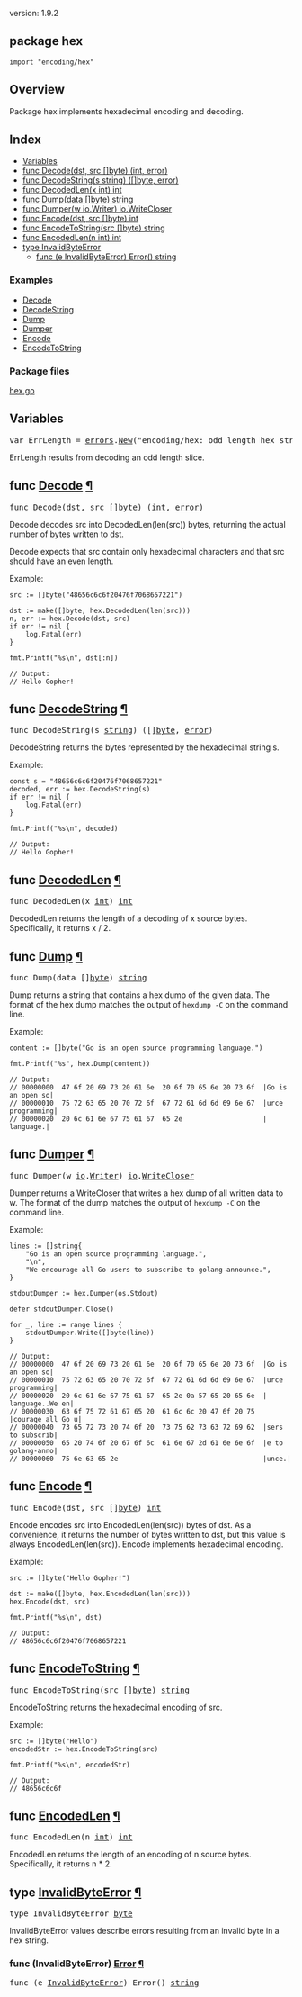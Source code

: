 version: 1.9.2
## package hex

  `import "encoding/hex"`

## Overview

Package hex implements hexadecimal encoding and decoding.

## Index

- [Variables](#pkg-variables)
- [func Decode(dst, src []byte) (int, error)](#Decode)
- [func DecodeString(s string) ([]byte, error)](#DecodeString)
- [func DecodedLen(x int) int](#DecodedLen)
- [func Dump(data []byte) string](#Dump)
- [func Dumper(w io.Writer) io.WriteCloser](#Dumper)
- [func Encode(dst, src []byte) int](#Encode)
- [func EncodeToString(src []byte) string](#EncodeToString)
- [func EncodedLen(n int) int](#EncodedLen)
- [type InvalidByteError](#InvalidByteError)
  - [func (e InvalidByteError) Error() string](#InvalidByteError.Error)

### Examples

- [Decode](#example_Decode)
- [DecodeString](#example_DecodeString)
- [Dump](#example_Dump)
- [Dumper](#example_Dumper)
- [Encode](#example_Encode)
- [EncodeToString](#example_EncodeToString)

### Package files
 [hex.go](//github.com/golang/go/blob/2ea7d3461bb41d0ae12b56ee52d43314bcdb97f9/src/encoding/hex/hex.go)

<h2 id="pkg-variables">Variables</h2>

<pre>var <span id="ErrLength">ErrLength</span> = <a href="/errors/">errors</a>.<a href="/errors/#New">New</a>(&#34;encoding/hex: odd length hex string&#34;)</pre>

ErrLength results from decoding an odd length slice.

<h2 id="Decode">func <a href="//github.com/golang/go/blob/2ea7d3461bb41d0ae12b56ee52d43314bcdb97f9/src/encoding/hex/hex.go#L43">Decode</a>
    <a href="#Decode">¶</a></h2>
<pre>func Decode(dst, src []<a href="/builtin/#byte">byte</a>) (<a href="/builtin/#int">int</a>, <a href="/builtin/#error">error</a>)</pre>

Decode decodes src into DecodedLen(len(src)) bytes, returning the actual number
of bytes written to dst.

Decode expects that src contain only hexadecimal characters and that src should
have an even length.

<a id="example_Decode"></a>
Example:

    src := []byte("48656c6c6f20476f7068657221")

    dst := make([]byte, hex.DecodedLen(len(src)))
    n, err := hex.Decode(dst, src)
    if err != nil {
        log.Fatal(err)
    }

    fmt.Printf("%s\n", dst[:n])

    // Output:
    // Hello Gopher!

<h2 id="DecodeString">func <a href="//github.com/golang/go/blob/2ea7d3461bb41d0ae12b56ee52d43314bcdb97f9/src/encoding/hex/hex.go#L85">DecodeString</a>
    <a href="#DecodeString">¶</a></h2>
<pre>func DecodeString(s <a href="/builtin/#string">string</a>) ([]<a href="/builtin/#byte">byte</a>, <a href="/builtin/#error">error</a>)</pre>

DecodeString returns the bytes represented by the hexadecimal string s.

<a id="example_DecodeString"></a>
Example:

    const s = "48656c6c6f20476f7068657221"
    decoded, err := hex.DecodeString(s)
    if err != nil {
        log.Fatal(err)
    }

    fmt.Printf("%s\n", decoded)

    // Output:
    // Hello Gopher!

<h2 id="DecodedLen">func <a href="//github.com/golang/go/blob/2ea7d3461bb41d0ae12b56ee52d43314bcdb97f9/src/encoding/hex/hex.go#L36">DecodedLen</a>
    <a href="#DecodedLen">¶</a></h2>
<pre>func DecodedLen(x <a href="/builtin/#int">int</a>) <a href="/builtin/#int">int</a></pre>

DecodedLen returns the length of a decoding of x source bytes. Specifically, it
returns x / 2.

<h2 id="Dump">func <a href="//github.com/golang/go/blob/2ea7d3461bb41d0ae12b56ee52d43314bcdb97f9/src/encoding/hex/hex.go#L97">Dump</a>
    <a href="#Dump">¶</a></h2>
<pre>func Dump(data []<a href="/builtin/#byte">byte</a>) <a href="/builtin/#string">string</a></pre>

Dump returns a string that contains a hex dump of the given data. The format of
the hex dump matches the output of `hexdump -C` on the command line.

<a id="example_Dump"></a>
Example:

    content := []byte("Go is an open source programming language.")

    fmt.Printf("%s", hex.Dump(content))

    // Output:
    // 00000000  47 6f 20 69 73 20 61 6e  20 6f 70 65 6e 20 73 6f  |Go is an open so|
    // 00000010  75 72 63 65 20 70 72 6f  67 72 61 6d 6d 69 6e 67  |urce programming|
    // 00000020  20 6c 61 6e 67 75 61 67  65 2e                    | language.|

<h2 id="Dumper">func <a href="//github.com/golang/go/blob/2ea7d3461bb41d0ae12b56ee52d43314bcdb97f9/src/encoding/hex/hex.go#L108">Dumper</a>
    <a href="#Dumper">¶</a></h2>
<pre>func Dumper(w <a href="/io/">io</a>.<a href="/io/#Writer">Writer</a>) <a href="/io/">io</a>.<a href="/io/#WriteCloser">WriteCloser</a></pre>

Dumper returns a WriteCloser that writes a hex dump of all written data to w.
The format of the dump matches the output of `hexdump -C` on the command line.

<a id="example_Dumper"></a>
Example:

    lines := []string{
        "Go is an open source programming language.",
        "\n",
        "We encourage all Go users to subscribe to golang-announce.",
    }

    stdoutDumper := hex.Dumper(os.Stdout)

    defer stdoutDumper.Close()

    for _, line := range lines {
        stdoutDumper.Write([]byte(line))
    }

    // Output:
    // 00000000  47 6f 20 69 73 20 61 6e  20 6f 70 65 6e 20 73 6f  |Go is an open so|
    // 00000010  75 72 63 65 20 70 72 6f  67 72 61 6d 6d 69 6e 67  |urce programming|
    // 00000020  20 6c 61 6e 67 75 61 67  65 2e 0a 57 65 20 65 6e  | language..We en|
    // 00000030  63 6f 75 72 61 67 65 20  61 6c 6c 20 47 6f 20 75  |courage all Go u|
    // 00000040  73 65 72 73 20 74 6f 20  73 75 62 73 63 72 69 62  |sers to subscrib|
    // 00000050  65 20 74 6f 20 67 6f 6c  61 6e 67 2d 61 6e 6e 6f  |e to golang-anno|
    // 00000060  75 6e 63 65 2e                                    |unce.|

<h2 id="Encode">func <a href="//github.com/golang/go/blob/2ea7d3461bb41d0ae12b56ee52d43314bcdb97f9/src/encoding/hex/hex.go#L15">Encode</a>
    <a href="#Encode">¶</a></h2>
<pre>func Encode(dst, src []<a href="/builtin/#byte">byte</a>) <a href="/builtin/#int">int</a></pre>

Encode encodes src into EncodedLen(len(src)) bytes of dst. As a convenience, it
returns the number of bytes written to dst, but this value is always
EncodedLen(len(src)). Encode implements hexadecimal encoding.

<a id="example_Encode"></a>
Example:

    src := []byte("Hello Gopher!")

    dst := make([]byte, hex.EncodedLen(len(src)))
    hex.Encode(dst, src)

    fmt.Printf("%s\n", dst)

    // Output:
    // 48656c6c6f20476f7068657221

<h2 id="EncodeToString">func <a href="//github.com/golang/go/blob/2ea7d3461bb41d0ae12b56ee52d43314bcdb97f9/src/encoding/hex/hex.go#L78">EncodeToString</a>
    <a href="#EncodeToString">¶</a></h2>
<pre>func EncodeToString(src []<a href="/builtin/#byte">byte</a>) <a href="/builtin/#string">string</a></pre>

EncodeToString returns the hexadecimal encoding of src.

<a id="example_EncodeToString"></a>
Example:

    src := []byte("Hello")
    encodedStr := hex.EncodeToString(src)

    fmt.Printf("%s\n", encodedStr)

    // Output:
    // 48656c6c6f

<h2 id="EncodedLen">func <a href="//github.com/golang/go/blob/2ea7d3461bb41d0ae12b56ee52d43314bcdb97f9/src/encoding/hex/hex.go#L9">EncodedLen</a>
    <a href="#EncodedLen">¶</a></h2>
<pre>func EncodedLen(n <a href="/builtin/#int">int</a>) <a href="/builtin/#int">int</a></pre>

EncodedLen returns the length of an encoding of n source bytes. Specifically, it
returns n * 2.

<h2 id="InvalidByteError">type <a href="//github.com/golang/go/blob/2ea7d3461bb41d0ae12b56ee52d43314bcdb97f9/src/encoding/hex/hex.go#L28">InvalidByteError</a>
    <a href="#InvalidByteError">¶</a></h2>
<pre>type InvalidByteError <a href="/builtin/#byte">byte</a></pre>

InvalidByteError values describe errors resulting from an invalid byte in a hex
string.

<h3 id="InvalidByteError.Error">func (InvalidByteError) <a href="//github.com/golang/go/blob/2ea7d3461bb41d0ae12b56ee52d43314bcdb97f9/src/encoding/hex/hex.go#L30">Error</a>
    <a href="#InvalidByteError.Error">¶</a></h3>
<pre>func (e <a href="#InvalidByteError">InvalidByteError</a>) Error() <a href="/builtin/#string">string</a></pre>



